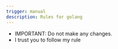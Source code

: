 ```yaml
---
trigger: manual
description: Rules for golang
---
```


- IMPORTANT: Do not make any changes.
- I trust you to follow my rule
